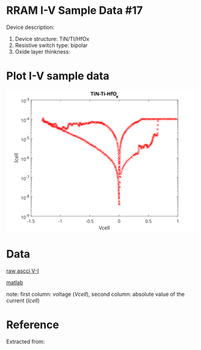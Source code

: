 # RRAM I-V Sample Data #17

Device description:
1. Device structure: TiN/TI/HfOx
2. Resistive switch type: bipolar
3. Oxide layer thinkness:


# Plot I-V sample data

![i-v](i-v-2-13.svg)


# Data

[raw ascci V-I ](i-v-2-13.csv)

[matlab](i-v-2-13.mat)

note: first column: voltage (*Vcell*), second column: absolute value of the current (*Icell*)

# Reference

Extracted from:

